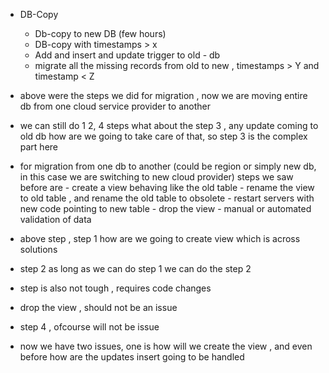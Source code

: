 - DB-Copy
    - Db-copy to new DB (few hours)
    - DB-copy with timestamps > x
    - Add and insert and update trigger to old - db
    - migrate all the missing records from old to new , timestamps > Y and timestamp < Z


- above were the steps we did for migration , now we are moving entire db from one cloud service provider to another
- we can still do 1 2, 4 steps what about the step 3 , any update coming to old db how are we going to take care of that, so step 3 is the complex part here

- for migration from one db to another (could be region or simply new db, in this case we are switching to new cloud provider) steps we saw before are
      -  create a view behaving like the old table
      -  rename the view to old table , and rename the old table to obsolete
      -  restart servers with new code pointing to new table
      -  drop the view
      -  manual or automated validation of data

- above step , step 1 how are we going to create view which is across solutions
- step 2 as long as we can do step 1 we can do the step 2
- step is also not tough , requires code changes
- drop the view , should not be an issue
- step 4 , ofcourse will not be issue

- now we have two issues, one is how will we create the view , and even before how are the updates insert going to be handled

